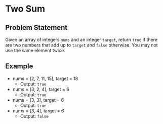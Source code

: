 # Two Sum

## Problem Statement

Given an array of integers `nums` and an integer `target`, return `true` if there are two numbers that add up to `target` and `false` otherwise.
You may not use the same element twice.

## Example

- nums = [2, 7, 11, 15], target = 18
  - Output: `true`
- nums = [3, 2, 4], target = 6
  - Output: `true`
- nums = [3, 3], target = 6
  - Output: `true`
- nums = [3, 4], target = 6
  - Output: `false`
